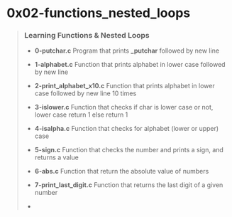 # 0x02-functions_nested_loops

> ### Learning Functions & Nested Loops
>
> - **0-putchar.c** Program that prints **_putchar** followed by new line
>
> - **1-alphabet.c** Function that prints alphabet in lower case followed by new line
>
> - **2-print_alphabet_x10.c** Function that prints alphabet in lower case followed by new line  10 times
>
> - **3-islower.c** Function that checks if char is lower case or not, lower case return 1 else return 1
>
> - **4-isalpha.c** Function that checks for alphabet (lower or upper) case
>
> - **5-sign.c** Function that checks the number and prints a sign, and returns a value
>
> - **6-abs.c** Function that return the absolute value of numbers
>
> - **7-print_last_digit.c** Function that returns the last digit of a given number
>
> -
